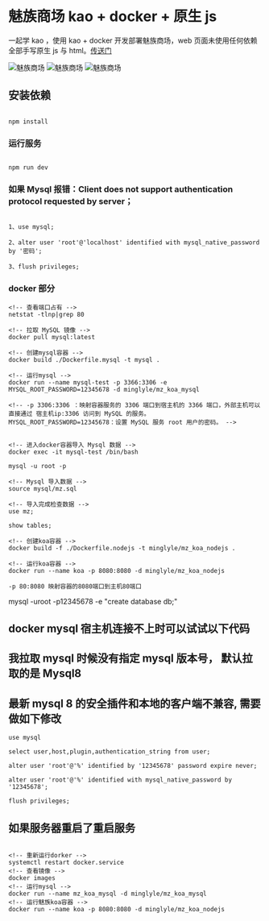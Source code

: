 # 魅族商场 kao + docker + 原生 js

一起学 kao ，使用 kao + docker 开发部署魅族商场，web 页面未使用任何依赖全部手写原生 js 与 html。[传送门](http://1.116.104.127:8080)

![魅族商场](./meizu.gif)
![魅族商场](./meizu2.gif)
![魅族商场](./meizu3.gif)

## 安装依赖

```

npm install

```

### 运行服务

```

npm run dev

```

### 如果 Mysql 报错：Client does not support authentication protocol requested by server；

```

1、use mysql;

2、alter user 'root'@'localhost' identified with mysql_native_password by '密码';

3、flush privileges;

```

### docker 部分

```
<!-- 查看端口占有 -->
netstat -tlnp|grep 80

<!-- 拉取 MySQL 镜像 -->
docker pull mysql:latest

<!-- 创建mysql容器 -->
docker build ./Dockerfile.mysql -t mysql .

<!-- 运行mysql -->
docker run --name mysql-test -p 3366:3306 -e MYSQL_ROOT_PASSWORD=12345678 -d minglyle/mz_koa_mysql

<!-- -p 3306:3306 ：映射容器服务的 3306 端口到宿主机的 3366 端口，外部主机可以直接通过 宿主机ip:3306 访问到 MySQL 的服务。
MYSQL_ROOT_PASSWORD=12345678：设置 MySQL 服务 root 用户的密码。 -->


<!-- 进入docker容器导入 Mysql 数据 -->
docker exec -it mysql-test /bin/bash

mysql -u root -p

<!-- Mysql 导入数据 -->
source mysql/mz.sql

<!-- 导入完成检查数据 -->
use mz;

show tables;

<!-- 创建koa容器 -->
docker build -f ./Dockerfile.nodejs -t minglyle/mz_koa_nodejs .

<!-- 运行koa容器 -->
docker run --name koa -p 8080:8080 -d minglyle/mz_koa_nodejs

-p 80:8080 映射容器的8080端口到主机80端口

```

mysql -uroot -p12345678 -e "create database db;"

## docker mysql 宿主机连接不上时可以试试以下代码

## 我拉取 mysql 时候没有指定 mysql 版本号， 默认拉取的是 Mysql8

## 最新 mysql 8 的安全插件和本地的客户端不兼容, 需要做如下修改

```
use mysql

select user,host,plugin,authentication_string from user;

alter user 'root'@'%' identified by '12345678' password expire never;

alter user 'root'@'%' identified with mysql_native_password by '12345678';

flush privileges;

```
## 如果服务器重启了重启服务
```

<!-- 重新运行dorker -->
systemctl restart docker.service
<!-- 查看镜像 -->
docker images
<!-- 运行mysql -->
docker run --name mz_koa_mysql -d minglyle/mz_koa_mysql
<!-- 运行魅族koa容器 -->
docker run --name koa -p 8080:8080 -d minglyle/mz_koa_nodejs

```

